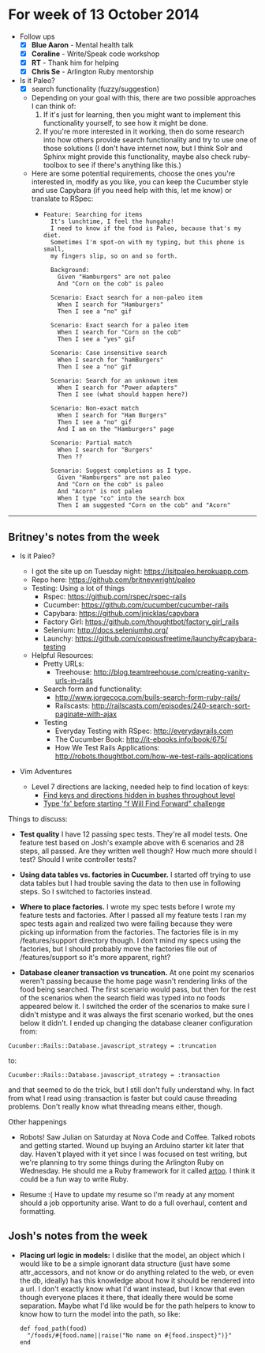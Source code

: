 # For week of 13 October 2014

* Follow ups
  - [x] **Blue Aaron** - Mental health talk
  - [x] **Coraline**   - Write/Speak code workshop
  - [x] **RT**         - Thank him for helping
  - [x] **Chris Se**   - Arlington Ruby mentorship
* Is it Paleo?
  - [x] search functionality (fuzzy/suggestion)
  * Depending on your goal with this, there are two possible approaches I can think of:
    1. If it's just for learning, then you might want to implement this functionality yourself, to see how it might be done.
    2. If you're more interested in it working, then do some research into how others provide search functionality and try to use one of those solutions (I don't have internet now, but I think Solr and Sphinx might provide this functionality, maybe also check ruby-toolbox to see if there's anything like this.)
  * Here are some potential requirements, choose the ones you're interested in, modify as you like, you can keep the Cucumber style and use Capybara (if you need help with this, let me know) or translate to RSpec:
    * ```
      Feature: Searching for items
        It's lunchtime, I feel the hungahz!
        I need to know if the food is Paleo, because that's my diet.
        Sometimes I'm spot-on with my typing, but this phone is small,
        my fingers slip, so on and so forth.
        
        Background:
          Given "Hamburgers" are not paleo
          And "Corn on the cob" is paleo

        Scenario: Exact search for a non-paleo item
          When I search for "Hamburgers"
          Then I see a "no" gif
        
        Scenario: Exact search for a paleo item
          When I search for "Corn on the cob"
          Then I see a "yes" gif

        Scenario: Case insensitive search
          When I search for "hamBurgers"
          Then I see a "no" gif
        
        Scenario: Search for an unknown item 
          When I search for "Power adapters"
          Then I see (what should happen here?)
        
        Scenario: Non-exact match
          When I search for "Ham Burgers"
          Then I see a "no" gif
          And I am on the "Hamburgers" page
          
        Scenario: Partial match
          When I search for "Burgers"
          Then ??

        Scenario: Suggest completions as I type.
          Given "Hamburgers" are not paleo
          And "Corn on the cob" is paleo
          And "Acorn" is not paleo
          When I type "co" into the search box
          Then I am suggested "Corn on the cob" and "Acorn"
      ```

---
## Britney's notes from the week

* Is it Paleo? 
  * I got the site up on Tuesday night: https://isitpaleo.herokuapp.com. 
  * Repo here: https://github.com/britneywright/paleo
  * Testing: Using a lot of things
    - Rspec: https://github.com/rspec/rspec-rails
    - Cucumber: https://github.com/cucumber/cucumber-rails
    - Capybara: https://github.com/jnicklas/capybara
    - Factory Girl: https://github.com/thoughtbot/factory_girl_rails
    - Selenium: http://docs.seleniumhq.org/
    - Launchy: https://github.com/copiousfreetime/launchy#capybara-testing
  * Helpful Resources:
    - Pretty URLs: 
      * Treehouse: http://blog.teamtreehouse.com/creating-vanity-urls-in-rails
    - Search form and functionality:
      * http://www.jorgecoca.com/buils-search-form-ruby-rails/
      * Railscasts: http://railscasts.com/episodes/240-search-sort-paginate-with-ajax
    - Testing
      * Everyday Testing with RSpec: http://everydayrails.com
      * The Cucumber Book: http://it-ebooks.info/book/675/
      * How We Test Rails Applications: http://robots.thoughtbot.com/how-we-test-rails-applications

* Vim Adventures
  * Level 7 directions are lacking, needed help to find location of keys:
    - [Find keys and directions hidden in bushes throughout level](http://gaming.stackexchange.com/questions/103845/how-do-i-pass-the-level-7-will-find-forward-puzzle-in-vim-adventures)
    - [Type 'fx' before starting "f Will Find Forward" challenge](https://www.facebook.com/vim.adventures/photos/a.309354999134323.64984.309305642472592/387133634689792/?type=1)

Things to discuss:

 - **Test quality** I have 12 passing spec tests. They're all model tests. One feature test based on Josh's example above with   6 scenarios and 28 steps, all passed. Are they written well though? How much more should I test? Should I write controller tests?
 
 - **Using data tables vs. factories in Cucumber.** I started off trying to use data tables but I had trouble saving the data to then use in following steps. So I switched to factories instead.
 
 - **Where to place factories.** I wrote my spec tests before I wrote my feature tests and factories. After I passed all my feature tests I ran my spec tests again and realized two were failing because they were picking up information from the factories. The factories file is in my /features/support directory though. I don't mind my specs using the factories, but I should probably move the factories file out of /features/support so it's more apparent, right?
 
 - **Database cleaner transaction vs truncation.** At one point my scenarios weren't passing because the home page wasn't rendering links of the food being searched. The first scenario would pass, but then for the rest of the scenarios when the search field was typed into no foods appeared below it. I switched the order of the scenarios to make sure I didn't mistype and it was always the first scenario worked, but the ones below it didn't. I ended up changing the database cleaner configuration from:
 
 ``` 
 Cucumber::Rails::Database.javascript_strategy = :truncation
 ``` 
 
 to: 
  ``` 
  Cucumber::Rails::Database.javascript_strategy = :transaction
  ```  
  
  and that seemed to do the trick, but I still don't fully understand why. In fact from what I read using :transaction is faster but could cause threading problems. Don't really know what threading means either, though.
  
Other happenings
- Robots! Saw Julian on Saturday at Nova Code and Coffee. Talked robots and getting started. Wound up buying an Arduino starter kit later that day. Haven't played with it yet since I was focused on test writing, but we're planning to try some things during the Arlington Ruby on Wednesday. He should me a Ruby framework for it called [artoo](http://artoo.io/). I think it could be a fun way to write Ruby.

- Resume :( Have to update my resume so I'm ready at any moment should a job opportunity arise. Want to do a full overhaul, content and formatting. 

## Josh's notes from the week
* **Placing url logic in models:** I dislike that the model, an object which I would like to be a simple ignorant data structure (just have some attr_accessors, and not know or do anything related to the web, or even the db, ideally) has this knowledge about how it should be rendered into a url. I don't exactly know what I'd want instead, but I know that even though everyone places it there, that ideally there would be some separation. Maybe what I'd like would be for the path helpers to know to know how to turn the model into the path, so like:

    ```
    def food_path(food)
      "/foods/#{food.name||raise("No name on #{food.inspect}")}"
    end
    ```
